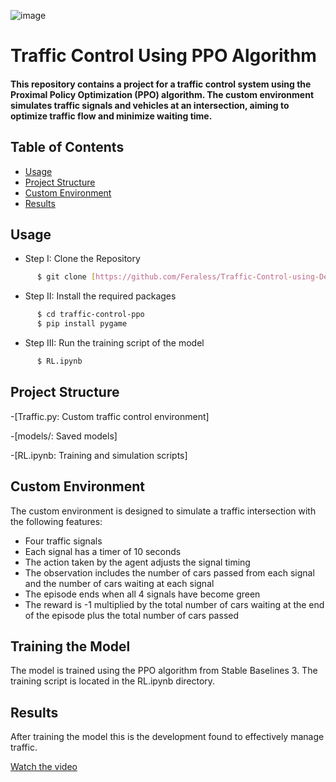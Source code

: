 ![image](https://github.com/user-attachments/assets/6d93db8a-2779-4570-80a4-5a21619a2b2b)

# Traffic Control Using PPO Algorithm

<h4>This repository contains a project for a traffic control system using the Proximal Policy Optimization (PPO) algorithm. The custom environment simulates traffic signals and vehicles at an intersection, aiming to optimize traffic flow and minimize waiting time.</h4>

## Table of Contents

- [Usage](#usage)
- [Project Structure](#project-structure)
- [Custom Environment](#custom-environment)
- [Results](#results)

## Usage
 * Step I: Clone the Repository
```sh
      $ git clone [https://github.com/Feraless/Traffic-Control-using-Deep-RL/tree/main]
```
  * Step II: Install the required packages
```sh
      $ cd traffic-control-ppo
      $ pip install pygame
```
* Step III: Run the training script of the model
```sh
      $ RL.ipynb
```
## Project Structure

-[Traffic.py: Custom traffic control environment]

-[models/: Saved models]

-[RL.ipynb: Training and simulation scripts]

## Custom Environment

The custom environment is designed to simulate a traffic intersection with the following features:

* Four traffic signals
* Each signal has a timer of 10 seconds
* The action taken by the agent adjusts the signal timing
* The observation includes the number of cars passed from each signal and the number of cars waiting at each signal
* The episode ends when all 4 signals have become green
* The reward is -1 multiplied by the total number of cars waiting at the end of the episode plus the total number of cars passed 

## Training the Model

The model is trained using the PPO algorithm from Stable Baselines 3. The training script is located in the RL.ipynb directory.

## Results

After training the model this is the development found to effectively manage traffic.

[Watch the video](https://youtu.be/2uejJxreDdc)


